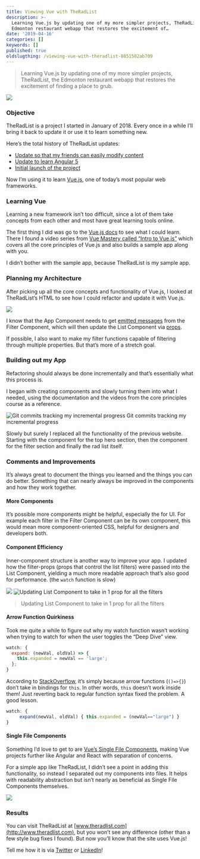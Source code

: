```yaml
---
title: Viewing Vue with TheRadList
description: >-
  Learning Vue.js by updating one of my more simpler projects, TheRadList, the
  Edmonton restaurant webapp that restores the excitement of…
date: '2019-04-16'
categories: []
keywords: []
published: true
oldslugthing: /viewing-vue-with-theradlist-8851502ab709
---
```


> Learning Vue.js by updating one of my more simpler projects, TheRadList, the Edmonton restaurant webapp that restores the excitement of finding a place to grub.

![](https://cdn-images-1.medium.com/max/800/0*Whk_KRBeoqPW-cYg)

### Objective

TheRadList is a project I started in January of 2018. Every once in a while I’ll bring it back to update it or use it to learn something new.

Here’s the total history of TheRadList updates:

- [Update so that my friends can easily modify content](https://medium.com/arjunkalburgi/im-more-lazy-than-you-backends-with-google-spreadsheets-3eeac8d135c1)
- [Update to learn Angular 5](https://github.com/theradlist/angular-radlist)
- [Initial launch of the project](https://medium.com/arjunkalburgi/theradlist-a-new-side-product-e07bf0d3fdd8)

Now I’m using it to learn [Vue.js](https://vuejs.org), one of today’s most popular web frameworks.

### Learning Vue

Learning a new framework isn’t too difficult, since a lot of them take concepts from each other and most have great learning tools online.

The first thing I did was go to the [Vue.js docs](https://vuejs.org/v2/guide/) to see what I could learn. There I found a video series from [Vue Mastery called “Intro to Vue.js”](https://www.vuemastery.com/courses/intro-to-vue-js) which covers all the core principles of Vue.js and also builds a sample app along with you.

I didn’t bother with the sample app, because TheRadList is my sample app.

### Planning my Architecture

After picking up all the core concepts and functionality of Vue.js, I looked at TheRadList’s HTML to see how I could refactor and update it with Vue.js.

![](https://cdn-images-1.medium.com/max/800/0*SVkBXGeYCdj6H6fw)

I know that the App Component needs to get [emitted messages](https://vuejs.org/v2/guide/components.html#Emitting-a-Value-With-an-Event) from the Filter Component, which will then update the List Component via [props](https://vuejs.org/v2/guide/components-props.html#One-Way-Data-Flow).

If possible, I also want to make my filter functions capable of filtering through multiple properties. But that’s more of a stretch goal.

### Building out my App

Refactoring should always be done incrementally and that’s essentially what this process is.

I began with creating components and slowly turning them into what I needed, using the documentation and the videos from the core principles course as a reference.

![Git commits tracking my incremental progress](https://cdn-images-1.medium.com/max/800/1*h0h--08SQGxQUkJGg2uzXQ.png)
Git commits tracking my incremental progress

Slowly but surely I replaced all the functionality of the previous website. Starting with the component for the top hero section, then the component for the filter section and finally the rad list itself.

### Comments and Improvements

It’s always great to document the things you learned and the things you can do better. Something that can nearly always be improved in the components and how they work together.

#### More Components

It’s possible more components might be helpful, especially the for UI. For example each filter in the Filter Component can be its own component, this would mean more component-oriented CSS, helpful for designers and developers both.

#### Component Efficiency

Inner-component structure is another way to improve your app. I updated how the filter-props (props that control the list filters) were passed into the List Component, yielding a much more readable approach that’s also good for performance. (the `watch` function is slow)

![](https://cdn-images-1.medium.com/max/600/1*j5_TYqnW1RSfIW9R_7WiWw.png)
![Updating List Component to take in 1 prop for all the filters](https://cdn-images-1.medium.com/max/600/1*WDLgd9EwIyG0jQELpGQV5Q.png)

> Updating List Component to take in 1 prop for all the filters

#### Arrow Function Quirkiness

Took me quite a while to figure out why my watch function wasn’t working when trying to watch for when the user toggles the “Deep Dive” view.

```javascript
watch: {
  expand: (newVal, oldVal) => {
    this.expanded = newVal == 'large';
  };
}
```

According to [StackOverflow](https://stackoverflow.com/a/40557674), it’s simply because arrow functions (`()=>{}`) don’t take in bindings for `this`. In other words, `this` doesn’t work inside them! Just reverting back to regular function syntax fixed the problem. A good lesson.

```javascript
watch: {
     expand(newVal, oldVal) { this.expanded = (newVal=="large") }
}
```

#### Single File Components

Something I’d love to get to are [Vue’s Single File Components](https://vuejs.org/v2/guide/single-file-components.html), making Vue projects further like Angular and React with separation of concerns.

For a simple app like TheRadList, I didn’t see a point in adding this functionality, so instead I separated out my components into files. It helps with readability abstraction but isn’t nearly as beneficial as Single File Components themselves.

![](https://cdn-images-1.medium.com/max/1200/0*9mbSlucUkIF34qBA)

### Results

You can visit TheRadList at [www.theradlist.com](http://www.theradlist.com), but you won’t see any difference (other than a few style bug fixes I found). But now you’ll know that the site uses Vue.js!

Tell me how it is via [Twitter](http://twitter.com/askalburgi) or [LinkedIn](https://www.linkedin.com/in/arjun-kalburgi-82b25058/)!
